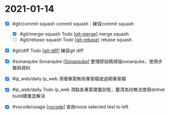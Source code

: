 # 2021-01-14

- [x] #git/commit-squash commit squash：練習commit squash
    - [x] #git/merge-squash Todo [[git-merge]] merge squash
    - [ ] #git/rebase-squash Todo [[git-rebase]] rebase squash
- [x] #git/diff Todo [[git-diff]] 練習git diff
- [x] #sonarqube Sonarqube [[Sonarqube]] 整理原始碼掃描sonarqube，使用步驟與資料
- [x] #ip_web/daily ip_web 清理專案無用專案檔或過期專案檔
- [x] #ip_web/daily Todo ip_web 清點各專案建置狀態，釐清為何無法使用dotnet build建置並解決
- [x] #vscode/usage [[vscode]] 查詢move selected test to left


[//begin]: # "Autogenerated link references for markdown compatibility"
[git-merge]: ../../../../devops/1-plan/learning/git/git-merge.md "Git Merge"
[git-rebase]: ../../../../devops/1-plan/learning/git/git-rebase.md "Git Rebase"
[git-diff]: ../../../../devops/1-plan/learning/git/git-diff.md "Git Diff"
[Sonarqube]: ../../../../devops/4-test/learning/scanner/sonarqube.md "Sonarqube"
[vscode]: ../../../../devops/2-code/learning/Tool/vscode/vscode.md "Vscode"
[//end]: # "Autogenerated link references"